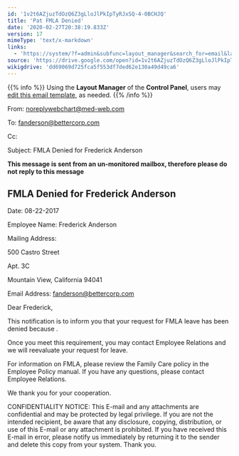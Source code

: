 ```yaml
---
id: '1v2t6AZjuzTdOzQ6Z3gLloJlPkIpTyRJxSQ-4-0BCHJQ'
title: 'Pat FMLA Denied'
date: '2020-02-27T20:38:19.833Z'
version: 17
mimeType: 'text/x-markdown'
links:
  - 'https://system/?f=admin&subfunc=layout_manager&search_for=email&layout_search=Go&lv_layout_manager_limit=0&opp=edit&doc_type=EFD&old_module=Email&old_name=Pat+FMLA+Denied&active=0'
source: 'https://drive.google.com/open?id=1v2t6AZjuzTdOzQ6Z3gLloJlPkIpTyRJxSQ-4-0BCHJQ'
wikigdrive: 'dd69069d725fca5f553df7ded62e130a49d49ca6'
---
```

{{% info %}}
Using the **Layout Manager** of the **Control Panel**, users may [edit this email template](https://system/?f=admin&subfunc=layout_manager&search_for=email&layout_search=Go&lv_layout_manager_limit=0&opp=edit&doc_type=EFD&old_module=Email&old_name=Pat+FMLA+Denied&active=0), as needed.
{{% /info %}}

From: noreplywebchart@med-web.com

To: fanderson@bettercorp.com

Cc:

Subject: FMLA Denied for Frederick Anderson

****This message is sent from an un-monitored mailbox, therefore please do not reply to this message****

## FMLA Denied for Frederick Anderson

Date: 08-22-2017

Employee Name: Frederick Anderson

Mailing Address:

500 Castro Street

Apt. 3C

Mountain View, California 94041

Email Address: fanderson@bettercorp.com

Dear Frederick,

This notification is to inform you that your request for FMLA leave has been denied because .

Once you meet this requirement, you may contact Employee Relations and we will reevaluate your request for leave.

For information on FMLA, please review the Family Care policy in the Employee Policy manual. If you have any questions, please contact Employee Relations.

We thank you for your cooperation.

CONFIDENTIALITY NOTICE: This E-mail and any attachments are confidential and may be protected by legal privilege. If you are not the intended recipient, be aware that any disclosure, copying, distribution, or use of this E-mail or any attachment is prohibited. If you have received this E-mail in error, please notify us immediately by returning it to the sender and delete this copy from your system. Thank you.
